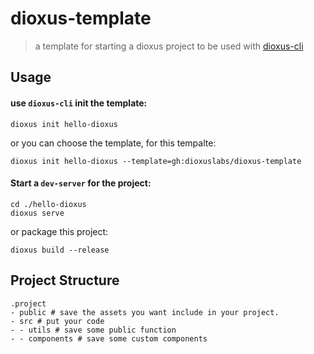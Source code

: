 # dioxus-template

> a template for starting a dioxus project to be used with [dioxus-cli](https://github.com/DioxusLabs/cli)

## Usage

#### use `dioxus-cli` init the template:

```
dioxus init hello-dioxus
```

or you can choose the template, for this tempalte:

```
dioxus init hello-dioxus --template=gh:dioxuslabs/dioxus-template
```

#### Start a `dev-server` for the project:

```
cd ./hello-dioxus
dioxus serve
```

or package this project:

```
dioxus build --release
```

## Project Structure

```
.project
- public # save the assets you want include in your project.
- src # put your code
- - utils # save some public function
- - components # save some custom components
```
